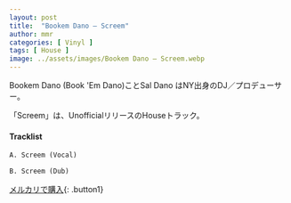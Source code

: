 ```yaml
---
layout: post
title:  "Bookem Dano – Screem"
author: mmr
categories: [ Vinyl ]
tags: [ House ]
image: ../assets/images/Bookem Dano – Screem.webp
---
```


Bookem Dano (Book 'Em Dano)ことSal Dano
はNY出身のDJ／プロデューサー。

「Screem」は、UnofficialリリースのHouseトラック。

#### Tracklist
```md
A. Screem (Vocal)

B. Screem (Dub)
```

[メルカリで購入](https://jp.mercari.com/item/m48384616622?afid=6142608987){: .button1}